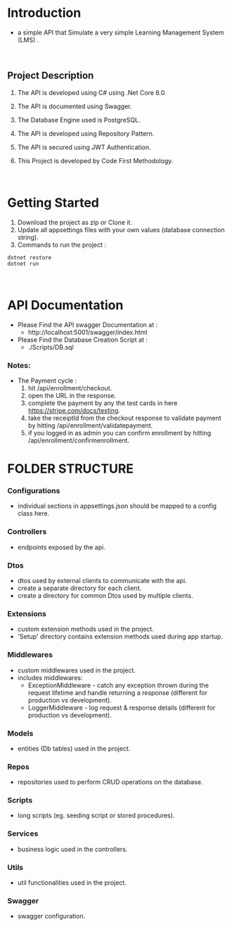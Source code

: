 # Introduction

- a simple API that Simulate a very simple Learning Management System (LMS) .

<br>

## Project Description

1. The API is developed using C# using .Net Core 8.0.

2. The API is documented using Swagger.

3. The Database Engine used is PostgreSQL.

4. The API is developed using Repository Pattern.

5. The API is secured using JWT Authentication.

6. This Project is developed by Code First Methodology.

<br>

# Getting Started

1. Download the project as zip or Clone it.
2. Update all appsettings files with your own values (database connection string).
3. Commands to run the project :

```
dotnet restore
dotnet run
```

<br>

# API Documentation

- Please Find the API swagger Documentation at :
  - http://localhost:5001/swagger/index.html
- Please Find the Database Creation Script at :
  - ./Scripts/DB.sql

### Notes: 
- The Payment cycle :
  1. hit /api/enrollment/checkout.
  2. open the URL in the response.
  3. complete the payment by any the test cards in here https://stripe.com/docs/testing.
  4. take the receiptId from the checkout response to validate payment by hitting /api/enrollment/validatepayment.
  5. if you logged in as admin you can confirm enrollment by hitting /api/enrollment/confirmenrollment.


# FOLDER STRUCTURE

### Configurations

- individual sections in appsettings.json should be mapped to a config class here.

### Controllers

- endpoints exposed by the api.

### Dtos

- dtos used by external clients to communicate with the api.
- create a separate directory for each client.
- create a directory for common Dtos used by multiple clients.

### Extensions

- custom extension methods used in the project.
- 'Setup' directory contains extension methods used during app startup.

### Middlewares

- custom middlewares used in the project.
- includes middlewares:
  - ExceptionMiddleware - catch any exception thrown during the request lifetime and handle returning a response (different for production vs development).
  - LoggerMiddleware - log request & response details (different for production vs development).

### Models

- entities (Db tables) used in the project.

### Repos

- repositories used to perform CRUD operations on the database.

### Scripts

- long scripts (eg. seeding script or stored procedures).

### Services

- business logic used in the controllers.

### Utils

- util functionalities used in the project.

### Swagger

- swagger configuration.

<br>
